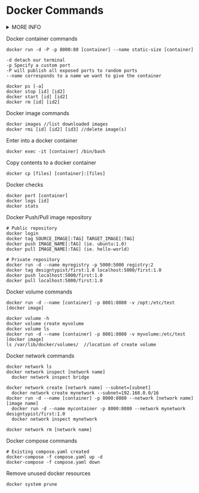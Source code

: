# Docker Commands

<details><summary>MORE INFO</summary>
<p>

---
- Images - The blueprints of our app which form the basis of containers
- Containers - Contains and runs the Docker images
- Docker Daemon - Background services running on the host that manages building, running, and distributing Docker containers
- Docker Client - A way to interact with the Docker Daemon
- Docker Hub - A registry of Docker images
---
- Base Images - no parent images, Child Images - built on top of base images
- Official Images - official images maintained and supported by Docker
- User Images - Created and shared by users
---

</p>
</details>


Docker container commands
```
docker run -d -P -p 8000:80 [container] --name static-size [container]

-d detach our terminal
-p Specify a custom port
-P will publish all exposed ports to random ports
--name corresponds to a name we want to give the container

docker ps [-a]
docker stop [id] [id2]
docker start [id] [id2]
docker rm [id] [id2]
```

Docker image commands
```
docker images //list downloaded images
docker rmi [id] [id2] [id3] //delete image(s)
```

Enter into a docker container
```
docker exec -it [container] /bin/bash
```

Copy contents to a docker container
```
docker cp [files] [container]:[files]
```

Docker checks
```
docker port [container]
docker logs [id]
docker stats
```

Docker Push/Pull image repository
```
# Public repository
docker login
docker tag SOURCE_IMAGE[:TAG] TARGET_IMAGE[:TAG]
docker push IMAGE_NAME[:TAG] (ie. ubuntu:1.0)
docker pull IMAGE_NAME[:TAG] (ie. hello-world)

# Private repository
docker run -d --name myregistry -p 5000:5000 registry:2
docker tag designtypist/first:1.0 localhost:5000/first:1.0
docker push localhost:5000/first:1.0
docker pull localhost:5000/first:1.0
```

Docker volume commands
```
docker run -d --name [container] -p 8001:8080 -v /opt:/etc/test [docker image]

docker volume -h
docker volume create myvolume
docker volume ls
docker run -d --name [container] -p 8001:8080 -v myvolume:/etc/test [docker image]
ls /var/lib/docker/volumes/  //location of create volume 
```

Docker network commands
```
docker network ls
docker network inspect [network name]
  docker network inspect bridge

docker network create [network name] --subnet=[subnet]
  docker network create mynetwork --subnet=192.168.0.0/16
docker run -d --name [container] -p 8000:8080 --network [network name] [image name]
  docker run -d --name mycontainer -p 8000:8080 --network mynetwork designtypist/first:1.0
  docker network inspect mynetwork

docker network rm [network name]
```

Docker compose commands
```
# Existing compose.yaml created
docker-compose -f compose.yaml up -d
docker-compose -f compose.yaml down
```

Remove unused docker resources
```
docker system prune
```
